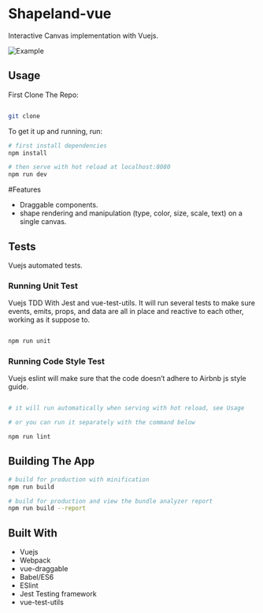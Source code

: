 # Shapeland-vue

Interactive Canvas implementation with Vuejs.


![Example](https://imgur.com/a/f7Wzs)

## Usage

First Clone The Repo: 

``` bash

git clone 

```
To get it up and running, run:

``` bash
# first install dependencies
npm install

# then serve with hot reload at localhost:8080
npm run dev

```

#Features 

* Draggable components.
* shape rendering and manipulation (type, color, size, scale, text) on a single canvas.

## Tests

Vuejs automated tests.

### Running Unit Test

Vuejs TDD With Jest and vue-test-utils.
It will run several tests to make sure events, emits, props, and data are all in place and reactive to each other,
working as it suppose to.

``` bash

npm run unit


```

### Running Code Style Test

Vuejs eslint will make sure that the code doesn’t adhere to Airbnb js style guide.

``` bash

# it will run automatically when serving with hot reload, see Usage

# or you can run it separately with the command below

npm run lint

```

## Building The App 

``` bash
# build for production with minification
npm run build

# build for production and view the bundle analyzer report
npm run build --report
```


## Built With 
* Vuejs
* Webpack
* vue-draggable
* Babel/ES6
* ESlint
* Jest Testing framework
* vue-test-utils
